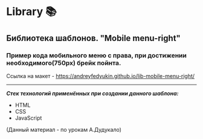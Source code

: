 # Library 📚

## Библиотека шаблонов. "Mobile menu-right"

### Пример кода мобильного меню с права, при достижении необходимого(750px) брейк пойнта.

Ссылка на макет - <https://andreyfedyukin.github.io/lib-mobile-menu-right/>

---
***Стек технологий применённых при создании данного шаблона:***

- HTML
- CSS
- JavaScript

(Данный материал - по урокам А.Дудукало)

